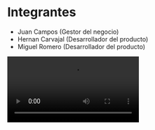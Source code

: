 # Integrantes
 - Juan Campos (Gestor del negocio)
 - Hernan Carvajal (Desarrollador del producto)
 - Miguel Romero (Desarrollador del producto)

![Caption](video.mp4)